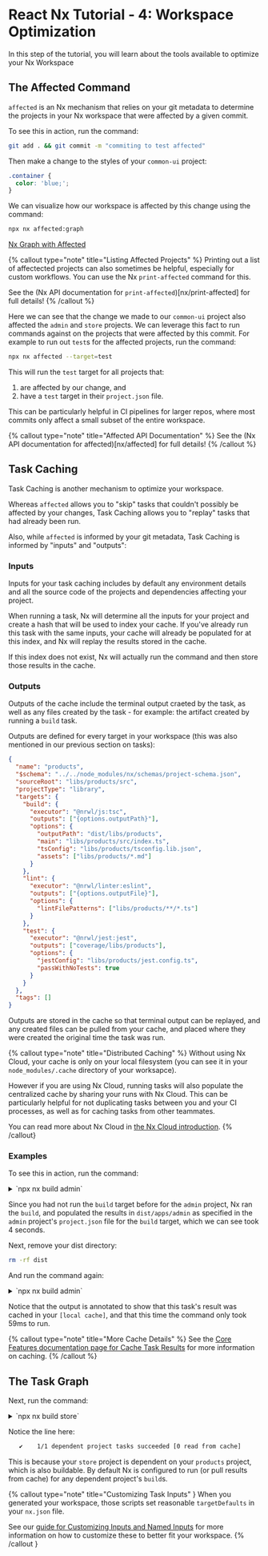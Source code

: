 # React Nx Tutorial - 4: Workspace Optimization

In this step of the tutorial, you will learn about the tools available to optimize your Nx Workspace

## The Affected Command

`affected` is an Nx mechanism that relies on your git metadata to determine the projects in your Nx workspace that were affected by a given commit.

To see this in action, run the command:

```bash
git add . && git commit -m "commiting to test affected"
```

Then make a change to the styles of your `common-ui` project:

```css {% filename="libs/common-ui/src/lib/common-ui.module.css" }
.container {
  color: 'blue;';
}
```

We can visualize how our workspace is affected by this change using the command:

```bash
npx nx affected:graph
```

[Nx Graph with Affected](/shared/react-tutorial/nx-graph-with-affected.png)

{% callout type="note" title="Listing Affected Projects" %}
Printing out a list of affectected projects can also sometimes be helpful, especially for custom workflows. You can use the Nx `print-affected` command for this.

See the (Nx API documentation for `print-affected`)[nx/print-affected] for full details!
{% /callout %}

Here we can see that the change we made to our `common-ui` project also affected the `admin` and `store` projects. We can leverage this fact to run commands against on the projects that were affected by this commit. For example to run out `test`s for the affected projects, run the command:

```bash
npx nx affected --target=test
```

This will run the `test` target for all projects that:

1. are affected by our change, and
2. have a `test` target in their `project.json` file.

This can be particularly helpful in CI pipelines for larger repos, where most commits only affect a small subset of the entire workspace.

{% callout type="note" title="Affected API Documentation" %}
See the (Nx API documentation for affected)[nx/affected] for full details!
{% /callout %}

## Task Caching

Task Caching is another mechanism to optimize your workspace.

Whereas `affected` allows you to "skip" tasks that couldn't possibly be affected by your changes, Task Caching allows you to "replay" tasks that had already been run.

Also, while `affected` is informed by your git metadata, Task Caching is informed by "inputs" and "outputs":

### Inputs

Inputs for your task caching includes by default any environment details and all the source code of the projects and dependencies affecting your project.

When running a task, Nx will determine all the inputs for your project and create a hash that will be used to index your cache. If you've already run this task with the same inputs, your cache will already be populated for at this index, and Nx will replay the results stored in the cache.

If this index does not exist, Nx will actually run the command and then store those results in the cache.

### Outputs

Outputs of the cache include the terminal output craeted by the task, as well as any files created by the task - for example: the artifact created by running a `build` task.

Outputs are defined for every target in your workspace (this was also mentioned in our previous section on tasks):

```json {% filename="libs/products/project.json" %}
{
  "name": "products",
  "$schema": "../../node_modules/nx/schemas/project-schema.json",
  "sourceRoot": "libs/products/src",
  "projectType": "library",
  "targets": {
    "build": {
      "executor": "@nrwl/js:tsc",
      "outputs": ["{options.outputPath}"],
      "options": {
        "outputPath": "dist/libs/products",
        "main": "libs/products/src/index.ts",
        "tsConfig": "libs/products/tsconfig.lib.json",
        "assets": ["libs/products/*.md"]
      }
    },
    "lint": {
      "executor": "@nrwl/linter:eslint",
      "outputs": ["{options.outputFile}"],
      "options": {
        "lintFilePatterns": ["libs/products/**/*.ts"]
      }
    },
    "test": {
      "executor": "@nrwl/jest:jest",
      "outputs": ["coverage/libs/products"],
      "options": {
        "jestConfig": "libs/products/jest.config.ts",
        "passWithNoTests": true
      }
    }
  },
  "tags": []
}
```

Outputs are stored in the cache so that terminal output can be replayed, and any created files can be pulled from your cache, and placed where they were created the original time the task was run.

{% callout type="note" title="Distributed Caching" %}
Without using Nx Cloud, your cache is only on your local filesystem (you can see it in your `node_modules/.cache` directory of your worksapce).

However if you are using Nx Cloud, running tasks will also populate the centralized cache by sharing your runs with Nx Cloud. This can be particularly helpful for not duplicating tasks between you and your CI processes, as well as for caching tasks from other teammates.

You can read more about Nx Cloud in [the Nx Cloud introduction](/nx-cloud/intro/what-is-nx-cloud).
{% /callout}

### Examples

To see this in action, run the command:

<details>
<summary>`npx nx build admin`</summary>

```bash

> nx run admin:build:production

Entrypoint main 139 KiB = runtime.54e36ebee261465d.js 1.19 KiB main.623d91691bdb6754.css 42 bytes main.303fe7c1dcf5306b.js 137 KiB
Entrypoint polyfills 93.5 KiB = runtime.54e36ebee261465d.js 1.19 KiB polyfills.bd0d0abec287a28e.js 92.3 KiB
Entrypoint styles 1.19 KiB = runtime.54e36ebee261465d.js 1.19 KiB styles.ef46db3751d8e999.css 0 bytes
chunk (runtime: runtime) main.623d91691bdb6754.css, main.303fe7c1dcf5306b.js (main) 144 KiB (javascript) 50 bytes (css/mini-extract) [initial] [rendered]
chunk (runtime: runtime) polyfills.bd0d0abec287a28e.js (polyfills) 301 KiB [initial] [rendered]
chunk (runtime: runtime) styles.ef46db3751d8e999.css (styles) 50 bytes (javascript) 80 bytes (css/mini-extract) [initial] [rendered]
chunk (runtime: runtime) runtime.54e36ebee261465d.js (runtime) 3.23 KiB [entry] [rendered]
webpack compiled successfully (0c0df3e6c70c6b7b)

 ———————————————————————————————————————————————————————————————————————————————————————————————————————————————————————————————————————————————————————————————————————————————————————————————————————————————————————————————————————————————————————————————————————————————————————————————————————————————————

 >  NX   Successfully ran target build for project admin (4s)
```

</details>

Since you had not run the `build` target before for the `admin` project, Nx ran the `build`, and populated the results in `dist/apps/admin` as specified in the `admin` project's `project.json` file for the `build` target, which we can see took 4 seconds.

Next, remove your dist directory:

```bash
rm -rf dist
```

And run the command again:

<details>
<summary>`npx nx build admin`</summary>

```bash

> nx run admin:build:production  [local cache]

Entrypoint main 139 KiB = runtime.54e36ebee261465d.js 1.19 KiB main.623d91691bdb6754.css 42 bytes main.303fe7c1dcf5306b.js 137 KiB
Entrypoint polyfills 93.5 KiB = runtime.54e36ebee261465d.js 1.19 KiB polyfills.bd0d0abec287a28e.js 92.3 KiB
Entrypoint styles 1.19 KiB = runtime.54e36ebee261465d.js 1.19 KiB styles.ef46db3751d8e999.css 0 bytes
chunk (runtime: runtime) main.623d91691bdb6754.css, main.303fe7c1dcf5306b.js (main) 144 KiB (javascript) 50 bytes (css/mini-extract) [initial] [rendered]
chunk (runtime: runtime) polyfills.bd0d0abec287a28e.js (polyfills) 301 KiB [initial] [rendered]
chunk (runtime: runtime) styles.ef46db3751d8e999.css (styles) 50 bytes (javascript) 80 bytes (css/mini-extract) [initial] [rendered]
chunk (runtime: runtime) runtime.54e36ebee261465d.js (runtime) 3.23 KiB [entry] [rendered]
webpack compiled successfully (0c0df3e6c70c6b7b)

 ———————————————————————————————————————————————————————————————————————————————————————————————————————————————————————————————————————————————————————————————————————————————————————————————————————————————————————————————————————————————————————————————————————————————————————————————————————————————————

 >  NX   Successfully ran target build for project admin (59ms)

   Nx read the output from the cache instead of running the command for 1 out of 1 tasks.
```

</details>

Notice that the output is annotated to show that this task's result was cached in your `[local cache]`, and that this time the command only took 59ms to run.

{% callout type="note" title="More Cache Details" %}
See the [Core Features documentation page for Cache Task Results](/core-features/cache-task-results) for more information on caching.
{% /callout %}

## The Task Graph

Next, run the command:

<details>
<summary>`npx nx build store`</summary>

```bash
   ✔    1/1 dependent project tasks succeeded [0 read from cache]

   Hint: you can run the command with --verbose to see the full dependent project outputs

 ———————————————————————————————————————————————————————————————————————————————————————————————————————————————————————————————————————————————————————————————————————————————————————————————————————————————————————————————————————————————————————————————————————————————————————————————————————————————————


> nx run store:build:production

Entrypoint main 139 KiB = runtime.54e36ebee261465d.js 1.19 KiB main.623d91691bdb6754.css 42 bytes main.94f9a4a3cec4f056.js 138 KiB
Entrypoint polyfills 93.5 KiB = runtime.54e36ebee261465d.js 1.19 KiB polyfills.bd0d0abec287a28e.js 92.3 KiB
Entrypoint styles 1.19 KiB = runtime.54e36ebee261465d.js 1.19 KiB styles.ef46db3751d8e999.css 0 bytes
chunk (runtime: runtime) main.623d91691bdb6754.css, main.94f9a4a3cec4f056.js (main) 145 KiB (javascript) 50 bytes (css/mini-extract) [initial] [rendered]
chunk (runtime: runtime) polyfills.bd0d0abec287a28e.js (polyfills) 301 KiB [initial] [rendered]
chunk (runtime: runtime) styles.ef46db3751d8e999.css (styles) 50 bytes (javascript) 80 bytes (css/mini-extract) [initial] [rendered]
chunk (runtime: runtime) runtime.54e36ebee261465d.js (runtime) 3.23 KiB [entry] [rendered]
webpack compiled successfully (06e95dfdacea84c7)

 ———————————————————————————————————————————————————————————————————————————————————————————————————————————————————————————————————————————————————————————————————————————————————————————————————————————————————————————————————————————————————————————————————————————————————————————————————————————————————

 >  NX   Successfully ran target build for project store and 1 task(s) it depends on (5s)
```

</details>

Notice the line here:

```bash
   ✔    1/1 dependent project tasks succeeded [0 read from cache]
```

This is because your `store` project is dependent on your `products` project, which is also buildable. By default Nx is configured to run (or pull results from cache) for any dependent project's `build`s.

{% callout type="note" title="Customizing Task Inputs" }
When you generated your workspace, those scripts set reasonable `targetDefaults` in your `nx.json` file.

See our [guide for Customizing Inputs and Named Inputs](/more-concepts/customizing-inputs) for more information on how to customize these to better fit your workspace.
{% /callout }
